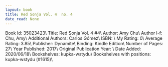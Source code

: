 ```yaml
---
layout: book
title: Red Sonja Vol. 4  no. 4
date_read: None
---
```


Book Id: 35023423\ 
Title: Red Sonja Vol. 4 #4\ 
Author: Amy Chu\ 
Author l-f: Chu, Amy\ 
Additional Authors: Carlos Gómez\ 
ISBN: \ 
My Rating: 0\ 
Average Rating: 3.85\ 
Publisher: Dynamite\ 
Binding: Kindle Edition\ 
Number of Pages: 27\ 
Year Published: 2017\ 
Original Publication Year: \ 
Date Added: 2020/06/18\ 
Bookshelves: kupka-wstydu\ 
Bookshelves with positions: kupka-wstydu (#1615)\ 


